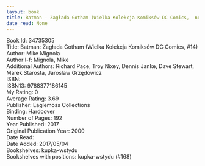 ```yaml
---
layout: book
title: Batman - Zagłada Gotham (Wielka Kolekcja Komiksów DC Comics,  no. 14)
date_read: None
---
```


Book Id: 34735305<br />
Title: Batman: Zagłada Gotham (Wielka Kolekcja Komiksów DC Comics, #14)<br />
Author: Mike Mignola<br />
Author l-f: Mignola, Mike<br />
Additional Authors: Richard Pace, Troy Nixey, Dennis Janke, Dave    Stewart, Marek Starosta, Jarosław Grzędowicz<br />
ISBN: <br />
ISBN13: 9788377186145<br />
My Rating: 0<br />
Average Rating: 3.69<br />
Publisher: Eaglemoss Collections<br />
Binding: Hardcover<br />
Number of Pages: 192<br />
Year Published: 2017<br />
Original Publication Year: 2000<br />
Date Read: <br />
Date Added: 2017/05/04<br />
Bookshelves: kupka-wstydu<br />
Bookshelves with positions: kupka-wstydu (#168)<br />

